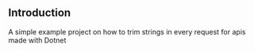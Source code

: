 ## Introduction

A simple example project on how to trim strings in every request for apis made with Dotnet
